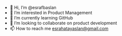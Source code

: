 - 👋 Hi, I’m @esrafbaslan
- 👀 I’m interested in Product Management
- 🌱 I’m currently learning GitHub
- 💞️ I’m looking to collaborate on product development
- 📫 How to reach me esrahatayaslan@gmail.com

<!---
esrafbaslan/esrafbaslan is a ✨ special ✨ repository because its `README.md` (this file) appears on your GitHub profile.
You can click the Preview link to take a look at your changes.
--->
